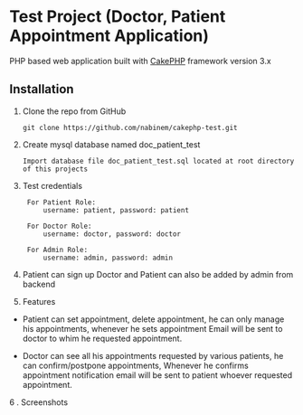 # Test Project (Doctor, Patient Appointment Application)

PHP based web application built with  [CakePHP](http://www.cakephp.org) framework version 3.x

## Installation
1. Clone the repo from GitHub

    ```
    git clone https://github.com/nabinem/cakephp-test.git
    ```
2. Create mysql database named doc_patient_test
 
    ```
    Import database file doc_patient_test.sql located at root directory of this projects
    ```
3. Test credentials

   ```
    For Patient Role:
        username: patient, password: patient

    For Doctor Role:
        username: doctor, password: doctor

    For Admin Role:
        username: admin, password: admin
   ```
4. Patient can sign up
   Doctor and Patient can also be added by admin from backend

5. Features

 - Patient can set appointment, delete appointment, he can only manage his appointments, whenever he sets appointment Email will be sent to doctor to whim he requested appointment.
 
 - Doctor can see all his appointments requested by various patients, he can confirm/postpone appointments, Whenever he confirms appointment notification email will be sent to patient whoever requested appointment.

6 . Screenshots

